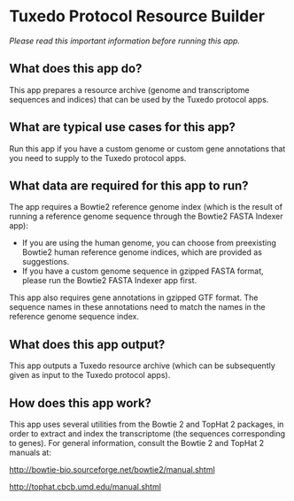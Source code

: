 # Tuxedo Protocol Resource Builder

*Please read this important information before running this app.*

## What does this app do?

This app prepares a resource archive (genome and transcriptome sequences and indices) that can be
used by the Tuxedo protocol apps.

## What are typical use cases for this app?

Run this app if you have a custom genome or custom gene annotations that you need to supply to the
Tuxedo protocol apps.

## What data are required for this app to run?

The app requires a Bowtie2 reference genome index (which is the result of
running a reference genome sequence through the Bowtie2 FASTA Indexer app):

- If you are using the human genome, you can choose from preexisting Bowtie2 human reference
genome indices, which are provided as suggestions.
- If you have a custom genome sequence in gzipped FASTA format, please
run the Bowtie2 FASTA Indexer app first.

This app also requires gene annotations in gzipped GTF format. The sequence names in these annotations need
to match the names in the reference genome sequence index.

## What does this app output?

This app outputs a Tuxedo resource archive (which can be subsequently given as input to
the Tuxedo protocol apps).

## How does this app work?

This app uses several utilities from the Bowtie 2 and TopHat 2 packages, in order to extract
and index the transcriptome (the sequences corresponding to genes). For general information,
consult the Bowtie 2 and TopHat 2 manuals at:

http://bowtie-bio.sourceforge.net/bowtie2/manual.shtml

http://tophat.cbcb.umd.edu/manual.shtml

